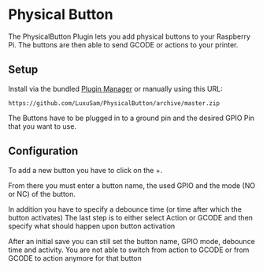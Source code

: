 # Physical Button

The PhysicalButton Plugin lets you add physical buttons to your Raspberry Pi.
The buttons are then able to send GCODE or actions to your printer.

## Setup

Install via the bundled [Plugin Manager](https://docs.octoprint.org/en/master/bundledplugins/pluginmanager.html)
or manually using this URL:

    https://github.com/LuxuSam/PhysicalButton/archive/master.zip

The Buttons have to be plugged in to a ground pin and the desired GPIO Pin that you want to use.


## Configuration
 To add a new button you have to click on the +.

 From there you must enter a button name, the used GPIO and the mode (NO or NC) of the button.

 In addition you have to specify a debounce time (or time after which the button activates)
 The last step is to either select Action or GCODE and then specify what should happen upon button activation

 After an initial save you can still set the button name, GPIO mode, debounce time and activity.
 You are not able to switch from action to GCODE or from GCODE to action anymore for that button
